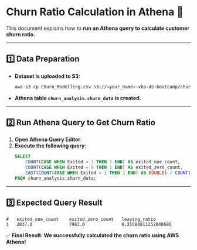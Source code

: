 # Churn Ratio Calculation in Athena 🚀

This document explains how to **run an Athena query to calculate customer churn ratio.**

---

## **1️⃣ Data Preparation**
- **Dataset is uploaded to S3:**
  ```bash
  aws s3 cp Churn_Modelling.csv s3://<your_name>-vbo-de-bootcamp/churn_modeling/churn_modeling.csv
  ```
- **Athena table `churn_analysis.churn_data` is created.**

---

## **2️⃣ Run Athena Query to Get Churn Ratio**
1. **Open Athena Query Editor**.
2. **Execute the following query**:
   ```sql
   SELECT 
       COUNT(CASE WHEN Exited = 1 THEN 1 END) AS exited_one_count,
       COUNT(CASE WHEN Exited = 0 THEN 1 END) AS exited_zero_count,
       CAST(COUNT(CASE WHEN Exited = 1 THEN 1 END) AS DOUBLE) / COUNT(*) AS leaving_ratio
   FROM churn_analysis.churn_data;
   ```

---

## **3️⃣ Expected Query Result**
```commandline
#	exited_one_count	exited_zero_count	leaving_ratio
1	2037.0	            7963.0	            0.25580811252040686
```

✅ **Final Result: We successfully calculated the churn ratio using AWS Athena!** 